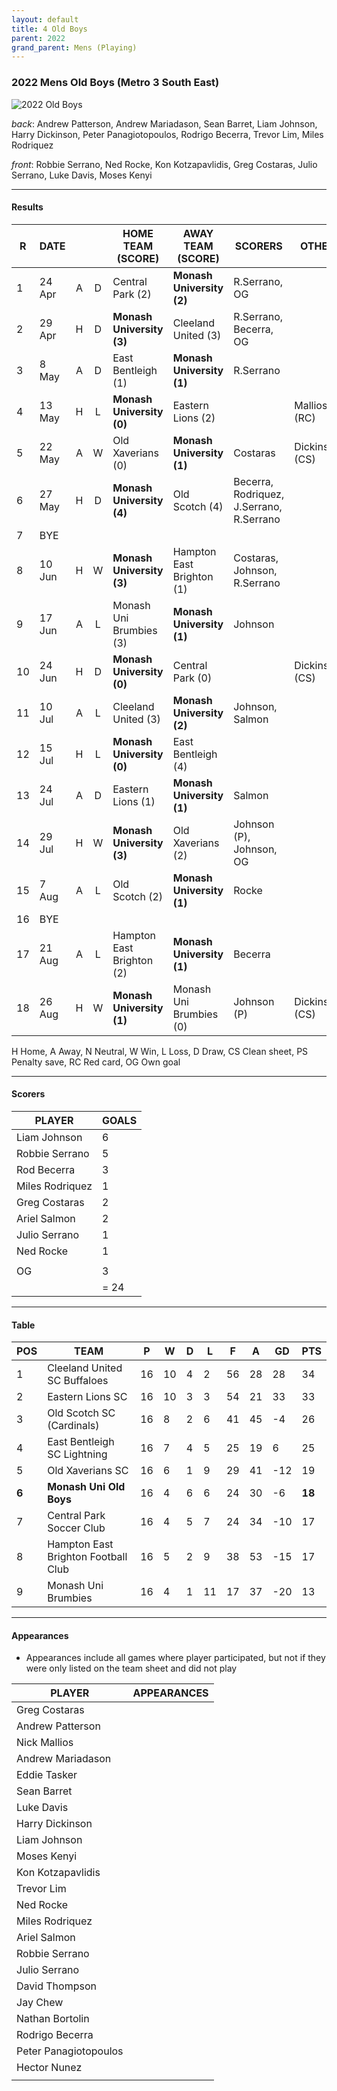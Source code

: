 ```yaml
---
layout: default
title: 4 Old Boys
parent: 2022
grand_parent: Mens (Playing)
---
```


### 2022 Mens Old Boys (Metro 3 South East)

![2022 Old Boys](https://photos.smugmug.com/2022/n-wTPrkB/2022-team-photos/i-95dRnhQ/0/59f33706/XL/DSCF1287-XL.jpg)

_back_: Andrew Patterson, Andrew Mariadason, Sean Barret, Liam Johnson, Harry Dickinson, Peter Panagiotopoulos, Rodrigo Becerra, Trevor Lim, Miles Rodriquez
 
_front_: Robbie Serrano, Ned Rocke, Kon Kotzapavlidis, Greg Costaras, Julio Serrano, Luke Davis, Moses Kenyi

------------------------

#### Results

| R   | DATE   |     |     | HOME TEAM (SCORE)         | AWAY TEAM (SCORE)         | SCORERS                                  | OTHER          |
|-----|--------|:---:|:---:|---------------------------|---------------------------|------------------------------------------|----------------|
| 1   | 24 Apr |  A  |  D  | Central Park (2)          | **Monash University (2)** | R.Serrano, OG                            |                |
| 2   | 29 Apr |  H  |  D  | **Monash University (3)** | Cleeland United (3)       | R.Serrano, Becerra, OG                   |                |
| 3   | 8 May  |  A  |  D  | East Bentleigh (1)        | **Monash University (1)** | R.Serrano                                |                |
| 4   | 13 May |  H  |  L  | **Monash University (0)** | Eastern Lions (2)         |                                          | Mallios (RC)   |
| 5   | 22 May |  A  |  W  | Old Xaverians (0)         | **Monash University (1)** | Costaras                                 | Dickinson (CS) |
| 6   | 27 May |  H  |  D  | **Monash University (4)** | Old Scotch (4)            | Becerra, Rodriquez, J.Serrano, R.Serrano |                |
| 7   | BYE    |
| 8   | 10 Jun |  H  |  W  | **Monash University (3)** | Hampton East Brighton (1) | Costaras, Johnson, R.Serrano             |                |
| 9   | 17 Jun |  A  |  L  | Monash Uni Brumbies (3)   | **Monash University (1)** | Johnson                                  |                |
| 10  | 24 Jun |  H  |  D  | **Monash University (0)** | Central Park (0)          |                                          | Dickinson (CS) |
| 11  | 10 Jul |  A  |  L  | Cleeland United (3)       | **Monash University (2)** | Johnson, Salmon                          |                |
| 12  | 15 Jul |  H  |  L  | **Monash University (0)** | East Bentleigh (4)        |                                          |                |
| 13  | 24 Jul |  A  |  D  | Eastern Lions (1)         | **Monash University (1)** | Salmon                                   |                |
| 14  | 29 Jul |  H  |  W  | **Monash University (3)** | Old Xaverians (2)         | Johnson (P), Johnson, OG                 |                |
| 15  | 7 Aug  |  A  |  L  | Old Scotch (2)            | **Monash University (1)** | Rocke                                    |                |
| 16  | BYE    |
| 17  | 21 Aug |  A  |  L  | Hampton East Brighton (2) | **Monash University (1)** | Becerra                                  |                |
| 18  | 26 Aug |  H  |  W  | **Monash University (1)** | Monash Uni Brumbies (0)   | Johnson (P)                              | Dickinson (CS) |

H Home, A Away, N Neutral, W Win, L Loss, D Draw, CS Clean sheet, PS Penalty save, RC Red card, OG Own goal 

------------------------

#### Scorers

| PLAYER          | GOALS |
|-----------------|-------|
| Liam  Johnson   | 6     |
| Robbie Serrano  | 5     |
| Rod Becerra     | 3     |
| Miles Rodriquez | 1     |
| Greg Costaras   | 2     |
| Ariel Salmon    | 2     |
| Julio Serrano   | 1     |
| Ned Rocke       | 1     |
|                 |       |
| OG              | 3     |
|                 | = 24  |

------------------------

#### Table

| POS   | TEAM                                | P   | W   | D   | L   | F   | A   | GD  | PTS    |
|-------|-------------------------------------|-----|-----|-----|-----|-----|-----|-----|--------|
| 1     | Cleeland United SC Buffaloes        | 16  | 10  | 4   | 2   | 56  | 28  | 28  | 34     |
| 2     | Eastern Lions SC                    | 16  | 10  | 3   | 3   | 54  | 21  | 33  | 33     |
| 3     | Old Scotch SC (Cardinals)           | 16  | 8   | 2   | 6   | 41  | 45  | -4  | 26     |
| 4     | East Bentleigh SC Lightning         | 16  | 7   | 4   | 5   | 25  | 19  | 6   | 25     |
| 5     | Old Xaverians SC                    | 16  | 6   | 1   | 9   | 29  | 41  | -12 | 19     |
| **6** | **Monash Uni Old Boys**             | 16  | 4   | 6   | 6   | 24  | 30  | -6  | **18** |
| 7     | Central Park Soccer Club            | 16  | 4   | 5   | 7   | 24  | 34  | -10 | 17     |
| 8     | Hampton East Brighton Football Club | 16  | 5   | 2   | 9   | 38  | 53  | -15 | 17     |
| 9     | Monash Uni Brumbies                 | 16  | 4   | 1   | 11  | 17  | 37  | -20 | 13     |

------------------------

#### Appearances

* Appearances include all games where player participated,
   but not if they were only listed on the team sheet and did not play

| PLAYER                | APPEARANCES | 
|-----------------------|-------------|
| Greg Costaras         |             |       
| Andrew Patterson      |             |       
| Nick Mallios          |             |       
| Andrew Mariadason     |             |       
| Eddie Tasker          |             |       
| Sean Barret           |             |       
| Luke Davis            |             |       
| Harry Dickinson       |             |       
| Liam Johnson          |             |       
| Moses Kenyi           |             |       
| Kon Kotzapavlidis     |             |       
| Trevor Lim            |             |       
| Ned Rocke             |             |       
| Miles Rodriquez       |             |       
| Ariel Salmon          |             |       
| Robbie Serrano        |             |       
| Julio Serrano         |             |       
| David Thompson        |             |       
| Jay Chew              |             |       
| Nathan Bortolin       |             |       
| Rodrigo Becerra       |             |       
| Peter Panagiotopoulos |             |       
| Hector Nunez          |             |       
|                       |             |       
